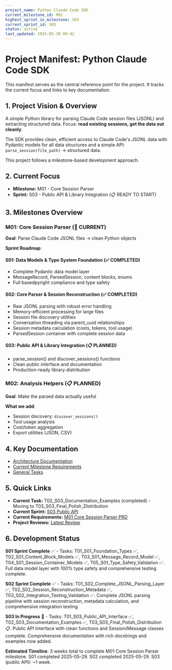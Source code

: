 ```yaml
---
project_name: Python Claude Code SDK
current_milestone_id: M01
highest_sprint_in_milestone: S03
current_sprint_id: S03
status: active
last_updated: 2025-05-30 00:42
---
```


# Project Manifest: Python Claude Code SDK

This manifest serves as the central reference point for the project. It tracks the current focus and links to key documentation.

## 1. Project Vision & Overview

A simple Python library for parsing Claude Code session files (JSONL) and extracting structured data. Focus: **read existing sessions, get the data out cleanly**.

The SDK provides clean, efficient access to Claude Code's JSONL data with Pydantic models for all data structures and a simple API: `parse_session(file_path)` → structured data.

This project follows a milestone-based development approach.

## 2. Current Focus

- **Milestone:** M01 - Core Session Parser
- **Sprint:** S03 - Public API & Library Integration (📋 READY TO START)

## 3. Milestones Overview

### M01: Core Session Parser (🎯 CURRENT)
**Goal**: Parse Claude Code JSONL files → clean Python objects

**Sprint Roadmap**:

#### S01: Data Models & Type System Foundation (✅ COMPLETED)
- Complete Pydantic data model layer
- MessageRecord, ParsedSession, content blocks, enums
- Full basedpyright compliance and type safety

#### S02: Core Parser & Session Reconstruction (✅ COMPLETED)
- Raw JSONL parsing with robust error handling
- Memory-efficient processing for large files
- Session file discovery utilities
- Conversation threading via parent_uuid relationships
- Session metadata calculation (costs, tokens, tool usage)
- ParsedSession container with complete session data

#### S03: Public API & Library Integration (📋 PLANNED)
- parse_session() and discover_sessions() functions
- Clean public interface and documentation
- Production-ready library distribution

### M02: Analysis Helpers (📋 PLANNED)
**Goal**: Make the parsed data actually useful

**What we add**:
- Session discovery: `discover_sessions()`
- Tool usage analysis
- Cost/token aggregation
- Export utilities (JSON, CSV)

## 4. Key Documentation

- [Architecture Documentation](./01_PROJECT_DOCS/ARCHITECTURE.md)
- [Current Milestone Requirements](./02_REQUIREMENTS/M01_Core_Session_Parser/)
- [General Tasks](./04_GENERAL_TASKS/)

## 5. Quick Links

- **Current Task:** T02_S03_Documentation_Examples (completed) - Moving to T03_S03_Final_Polish_Distribution
- **Current Sprint:** [S03 Public API](./03_SPRINTS/S03_M01_Public_API/)
- **Current Requirements:** [M01 Core Session Parser PRD](./02_REQUIREMENTS/M01_Core_Session_Parser/PRD_Core_Session_Parser.md)
- **Project Reviews:** [Latest Review](./10_STATE_OF_PROJECT/)

## 6. Development Status

**S01 Sprint Complete** ✅ - Tasks: T01_S01_Foundation_Types ✅, T02_S01_Content_Block_Models ✅, T03_S01_Message_Record_Model ✅, T04_S01_Session_Container_Models ✅, T05_S01_Type_Safety_Validation ✅. Full data model layer with 100% type safety and comprehensive testing complete.

**S02 Sprint Complete** ✅ - Tasks: T01_S02_Complete_JSONL_Parsing_Layer ✅, T02_S02_Session_Reconstruction_Metadata ✅, T03_S02_Integration_Testing_Validation ✅. Complete JSONL parsing pipeline with session reconstruction, metadata calculation, and comprehensive integration testing.

**S03 In Progress** 🚧 - Tasks: T01_S03_Public_API_Interface ✅, T02_S03_Documentation_Examples ✅, T03_S03_Final_Polish_Distribution 📋. Public API Interface with clean functions and Session/Message classes complete. Comprehensive documentation with rich docstrings and examples now added.

**Estimated Timeline**: 3 weeks total to complete M01 Core Session Parser milestone. S01 completed 2025-05-29. S02 completed 2025-05-29. S03 (public API): ~1 week.

